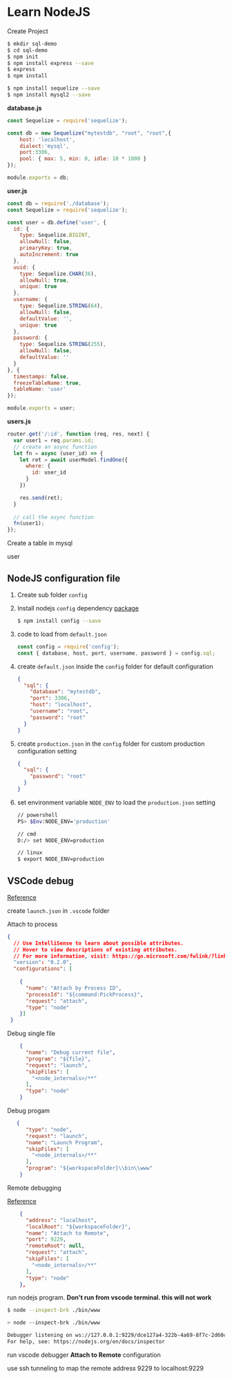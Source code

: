 # Learn NodeJS

Create Project

```sh
$ mkdir sql-demo
$ cd sql-demo
$ npm init
$ npm install express --save
$ express
$ npm install

$ npm install sequelize --save
$ npm install mysql2 --save

```



**database.js**

```js
const Sequelize = require('sequelize');

const db = new Sequelize("mytestdb", "root", "root",{ 
    host: 'localhost', 
    dialect:'mysql', 
    port:3306,
    pool: { max: 5, min: 0, idle: 10 * 1000 }
});

module.exports = db;
```



**user.js**

```js
const db = require('./database');
const Sequelize = require('sequelize');

const user = db.define('user', {
  id: {
    type: Sequelize.BIGINT,
    allowNull: false,
    primaryKey: true,
    autoIncrement: true
  },
  uuid: {
    type: Sequelize.CHAR(36),
    allowNull: true,
    unique: true
  },
  username: {
    type: Sequelize.STRING(64),
    allowNull: false,
    defaultValue: '',
    unique: true
  },
  password: {
    type: Sequelize.STRING(255),
    allowNull: false,
    defaultValue: ''
  }
}, {
  timestamps: false,
  freezeTableName: true,
  tableName: 'user'
});

module.exports = user;
```



**users.js**

```js
router.get('/:id', function (req, res, next) {
  var user1 = req.params.id;
  // create an async function
  let fn = async (user_id) => {
    let ret = await userModel.findOne({
      where: {
        id: user_id
      }
    })

    res.send(ret);
  }
  
  // call the async function
  fn(user1);
});
```



Create a table in mysql

user

## NodeJS configuration file

1. Create sub folder `config`

2. Install nodejs `config` dependency [package](https://www.npmjs.com/package/config)

   ```sh
   $ npm install config --save
   ```

   

3. code to load from `default.json`

   ```js
   const config = require('config');
   const { database, host, port, username, password } = config.sql;
   ```

   

4. create `default.json` inside the `config` folder for default configuration

   ```json
   {
     "sql": {
       "database": "mytestdb",
       "port": 3306,
       "host": "localhost",
       "username": "root",
       "password": "root"
     }
   }
   ```

   

5. create `production.json` in the `config` folder for custom production configuration setting

   ```json
   {
     "sql": {
       "password": "root"
     }
   }
   ```

6. set environment variable `NODE_ENV` to load the `production.json` setting

   ```sh
   // powershell
   PS> $Env:NODE_ENV='production'
   
   // cmd
   D:/> set NODE_ENV=production
   
   // linux
   $ export NODE_ENV=production
   
   ```

## VSCode debug

[Reference](https://vscode.readthedocs.io/en/latest/nodejs/nodejs-debugging/)

create `launch.json` in `.vscode` folder

Attach to process

```json
{
  // Use IntelliSense to learn about possible attributes.
  // Hover to view descriptions of existing attributes.
  // For more information, visit: https://go.microsoft.com/fwlink/?linkid=830387
  "version": "0.2.0",
  "configurations": [
    
    {
      "name": "Attach by Process ID",
      "processId": "${command:PickProcess}",
      "request": "attach",
      "type": "node"
    }]
 }
```



Debug single file

```json
    {
      "name": "Debug current file",
      "program": "${file}",
      "request": "launch",
      "skipFiles": [
        "<node_internals>/**"
      ],
      "type": "node"
    }
```



Debug progam

```json
   {
      "type": "node",
      "request": "launch",
      "name": "Launch Program",
      "skipFiles": [
        "<node_internals>/**"
      ],
      "program": "${workspaceFolder}\\bin\\www"
    }
```



Remote debugging

[Reference](https://maikthulhu.github.io/2019-05-17-remote-debugging-node-vscode/)

```json
    {
      "address": "localhost",
      "localRoot": "${workspaceFolder}",
      "name": "Attach to Remote",
      "port": 9229,
      "remoteRoot": null,
      "request": "attach",
      "skipFiles": [
        "<node_internals>/**"
      ],
      "type": "node"
    },
```



run nodejs program. **Don't run from vscode terminal. this will not work**

```sh
$ node --inspect-brk ./bin/www

> node --inspect-brk ./bin/www

Debugger listening on ws://127.0.0.1:9229/dce127a4-322b-4a69-8f7c-2d60c94395de
For help, see: https://nodejs.org/en/docs/inspector
```

run vscode debugger **Attach to Remote** configuration

use ssh tunneling to map the remote address 9229 to localhost:9229